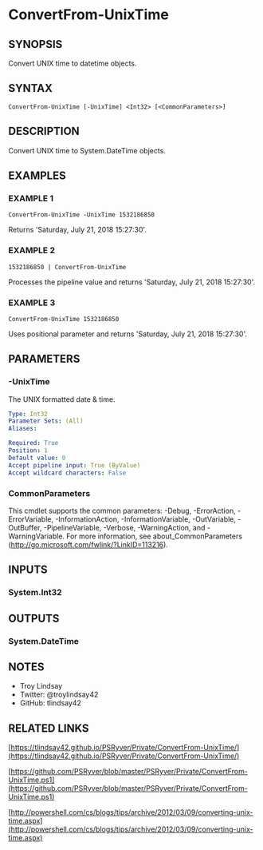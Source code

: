 # ConvertFrom-UnixTime

## SYNOPSIS
Convert UNIX time to datetime objects.

## SYNTAX

```
ConvertFrom-UnixTime [-UnixTime] <Int32> [<CommonParameters>]
```

## DESCRIPTION
Convert UNIX time to System.DateTime objects.

## EXAMPLES

### EXAMPLE 1
```
ConvertFrom-UnixTime -UnixTime 1532186850
```

Returns 'Saturday, July 21, 2018 15:27:30'.

### EXAMPLE 2
```
1532186850 | ConvertFrom-UnixTime
```

Processes the pipeline value and returns
'Saturday, July 21, 2018 15:27:30'.

### EXAMPLE 3
```
ConvertFrom-UnixTime 1532186850
```

Uses positional parameter and returns
'Saturday, July 21, 2018 15:27:30'.

## PARAMETERS

### -UnixTime
The UNIX formatted date & time.

```yaml
Type: Int32
Parameter Sets: (All)
Aliases:

Required: True
Position: 1
Default value: 0
Accept pipeline input: True (ByValue)
Accept wildcard characters: False
```

### CommonParameters
This cmdlet supports the common parameters: -Debug, -ErrorAction, -ErrorVariable, -InformationAction, -InformationVariable, -OutVariable, -OutBuffer, -PipelineVariable, -Verbose, -WarningAction, and -WarningVariable.
For more information, see about_CommonParameters (http://go.microsoft.com/fwlink/?LinkID=113216).

## INPUTS

### System.Int32

## OUTPUTS

### System.DateTime

## NOTES
- Troy Lindsay
- Twitter: @troylindsay42
- GitHub: tlindsay42

## RELATED LINKS

[https://tlindsay42.github.io/PSRyver/Private/ConvertFrom-UnixTime/](https://tlindsay42.github.io/PSRyver/Private/ConvertFrom-UnixTime/)

[https://github.com/PSRyver/blob/master/PSRyver/Private/ConvertFrom-UnixTime.ps1](https://github.com/PSRyver/blob/master/PSRyver/Private/ConvertFrom-UnixTime.ps1)

[http://powershell.com/cs/blogs/tips/archive/2012/03/09/converting-unix-time.aspx](http://powershell.com/cs/blogs/tips/archive/2012/03/09/converting-unix-time.aspx)

